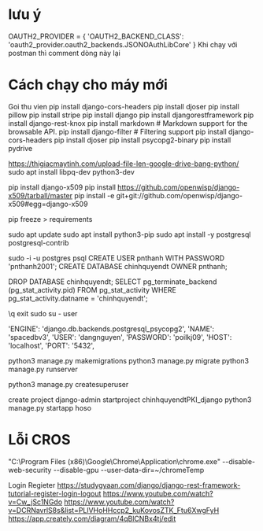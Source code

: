 # lưu ý
OAUTH2_PROVIDER = {
    'OAUTH2_BACKEND_CLASS': 'oauth2_provider.oauth2_backends.JSONOAuthLibCore'
}
Khi chạy với postman thì comment dòng này lại



# Cách chạy cho máy mới
Goi thu vien
pip install django-cors-headers
pip install djoser
pip install pillow
pip install stripe
pip install django
pip install djangorestframework
pip install django-rest-knox
pip install markdown       # Markdown support for the browsable API.
pip install django-filter  # Filtering support
pip install django-cors-headers
pip install djoser
pip install psycopg2-binary
pip install pydrive

https://thigiacmaytinh.com/upload-file-len-google-drive-bang-python/
sudo apt install libpq-dev python3-dev


<!-- Nếu ko có django-x509 -->
pip install django-x509
pip install https://github.com/openwisp/django-x509/tarball/master
pip install -e git+git://github.com/openwisp/django-x509#egg=django-x509


<!-- pip install django-phonenumber-field -->
pip freeze > requirements

<!-- Các bước lưu ý tránh lỗi -->
sudo apt update
sudo apt install python3-pip
sudo apt install -y postgresql postgresql-contrib

<!-- Truy cap vap postgres -->
sudo -i -u postgres
psql
CREATE USER pnthanh WITH PASSWORD 'pnthanh2001';
CREATE DATABASE chinhquyendt OWNER pnthanh;

<!-- Cách xóa database -->
DROP DATABASE chinhquyendt;
SELECT
	pg_terminate_backend (pg_stat_activity.pid)
FROM
	pg_stat_activity
WHERE
	pg_stat_activity.datname = 'chinhquyendt';


\q
exit
sudo su - user


<!-- cấu hình postgresql -->
'ENGINE': 'django.db.backends.postgresql_psycopg2',
        'NAME': 'spacedbv3',
        'USER': 'dangnguyen',
        'PASSWORD': 'poilkj09',
        'HOST': 'localhost',
        'PORT': '5432',


<!-- Chạy project -->
python3 manage.py makemigrations
python3 manage.py migrate
python3 manage.py runserver


<!-- Tạo user đăng nhập djangoadmin -->
python3 manage.py createsuperuser
<!-- admin -->
<!-- admin -->





<!-- Tạo project -->
create project
django-admin startproject chinhquyendtPKI_django
python3 manage.py startapp hoso



# Lỗi CROS
"C:\Program Files (x86)\Google\Chrome\Application\chrome.exe" --disable-web-security --disable-gpu --user-data-dir=~/chromeTemp














<!-- Tiều liệu tham khảo -->

Login Regieter
https://studygyaan.com/django/django-rest-framework-tutorial-register-login-logout
https://www.youtube.com/watch?v=Cw_jSc1NGdo
https://www.youtube.com/watch?v=DCRNavrlS8s&list=PLlVHoHHccp2_kuKovosZTK_Ftu6XwgFyH
https://app.creately.com/diagram/4qBlCNBx4tj/edit

 
